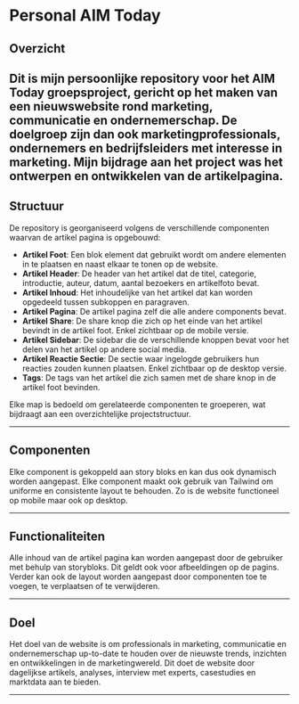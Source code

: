 # Personal AIM Today

## Overzicht
Dit is mijn persoonlijke repository voor het AIM Today groepsproject, gericht  op het maken van een nieuwswebsite rond marketing, communicatie en ondernemerschap. De doelgroep zijn dan ook marketingprofessionals, ondernemers en bedrijfsleiders met interesse in marketing. Mijn bijdrage aan het project was het ontwerpen en ontwikkelen van de artikelpagina.
---

## Structuur
De repository is georganiseerd volgens de verschillende componenten waarvan de artikel pagina is opgebouwd:

- **Artikel Foot**: Een blok element dat gebruikt wordt om andere elementen in te plaatsen en naast elkaar te tonen op de website. 
- **Artikel Header**: De header van het artikel dat de titel, categorie, introductie, auteur, datum, aantal bezoekers en artikelfoto bevat.
- **Artikel Inhoud**: Het inhoudelijke van het artikel dat kan worden opgedeeld tussen subkoppen en paragraven.
- **Artikel Pagina**: De artikel pagina zelf die alle andere components bevat.
- **Artikel Share**: De share knop die zich op het einde van het artikel bevindt in de artikel foot. Enkel zichtbaar op de mobile versie.
- **Artikel Sidebar**: De sidebar die de verschillende knoppen bevat voor het delen van het artikel op andere social media.
- **Artikel Reactie Sectie**: De sectie waar ingelogde gebruikers hun reacties zouden kunnen plaatsen. Enkel zichtbaar op de desktop versie.
- **Tags**: De tags van het artikel die zich samen met de share knop in de artikel foot bevinden. 

Elke map is bedoeld om gerelateerde componenten te groeperen, wat bijdraagt aan een overzichtelijke projectstructuur.

---

## Componenten
Elke component  is gekoppeld aan story bloks en kan dus ook dynamisch worden aangepast. Elke component maakt ook gebruik van Tailwind om uniforme en consistente layout te behouden. Zo is de website functioneel op mobile maar ook op desktop.

---

## Functionaliteiten
Alle inhoud van de artikel pagina kan worden aangepast door de gebruiker met behulp van storybloks. Dit geldt ook voor afbeeldingen op de pagins. Verder kan ook de layout worden aangepast door componenten toe te voegen, te verplaatsen of te verwijderen.

---

## Doel
Het doel van de website is om professionals in marketing, communicatie en ondernemerschap up-to-date te houden over de nieuwste trends, inzichten en ontwikkelingen in de marketingwereld. Dit doet de website door dagelijkse artikels, analyses, interview met experts, casestudies en marktdata aan te bieden.

---


